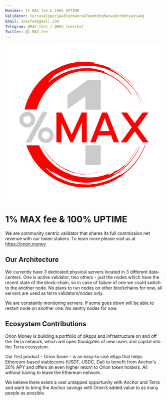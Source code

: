 ```yaml
---
Moniker: 1% MAX fee & 100% UPTIME
Validator: terravaloper1pu8lpz64erz47eemtkhq9wzwu9st9ehywnlw4q
Email: 1maxfee@gmail.com
Telegram: @MAX_fee1 / @MAX_fee1chat
Twitter: @1_MAX_fee
---
```


<p align="center">
  <img src="logo.png" width="500" height="500">
</p>

# 1% MAX fee & 100% UPTIME

We are community centric validator that shares its full commission net revenue with our token stakers. To learn more please visit us at https://orion.money

## Our Architecture

We currently have 3 dedicated physical servers located in 3 different data-centers. One is active validator, two others - just the nodes which have the recent state of the block-chain, so in case of failure of one we could switch to the another node. No plans to run nodes on other blockchains for now, all servers are used as terra validators/nodes only.

We are constantly monitoring servers. If some goes down will be able to restart node on another one. No sentry nodes for now.

## Ecosystem Contributions

Orion Money is building a portfolio of dApps and infrastructure on and off the Terra network, which will open floodgates of new users and capital into the Terra ecosystem.

Our first product - Orion Saver - is an easy-to-use dApp that helps Ethereum-based stablecoins (USDT, USDC, Dai) to benefit from Anchor’s 20% APY and offers an even higher return to Orion token holders. All without having to leave the Ethereum network.

We believe there exists a vast untapped opportunity with Anchor and Terra and want to bring the Anchor savings with Orion’s added value to as many people as possible.

